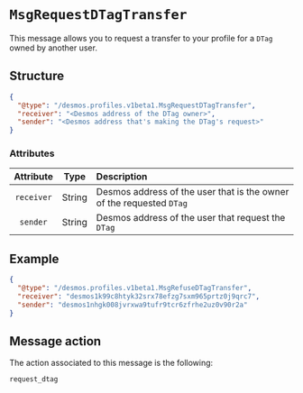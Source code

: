 # `MsgRequestDTagTransfer`
This message allows you to request a transfer to your profile for a `DTag` owned by another user.

## Structure
````json
{
  "@type": "/desmos.profiles.v1beta1.MsgRequestDTagTransfer",
  "receiver": "<Desmos address of the DTag owner>",
  "sender": "<Desmos address that's making the DTag's request>"
}
````

### Attributes
| Attribute | Type | Description |
| :-------: | :----: | :-------- |
| `receiver`  | String | Desmos address of the user that is the owner of the requested `DTag` |
| `sender`| String | Desmos address of the user that request the `DTag` |

## Example

````json
{
  "@type": "/desmos.profiles.v1beta1.MsgRefuseDTagTransfer",
  "receiver": "desmos1k99c8htyk32srx78efzg7sxm965prtz0j9qrc7",
  "sender": "desmos1nhgk008jvrxwa9tufr9tcr6zfrhe2uz0v90r2a"
}
````

## Message action
The action associated to this message is the following:

```
request_dtag
```
